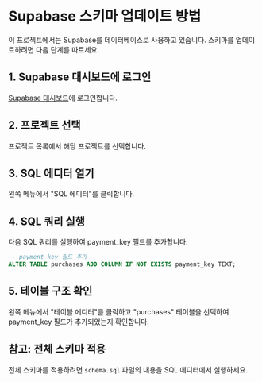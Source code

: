# Supabase 스키마 업데이트 방법

이 프로젝트에서는 Supabase를 데이터베이스로 사용하고 있습니다. 스키마를 업데이트하려면 다음 단계를 따르세요.

## 1. Supabase 대시보드에 로그인

[Supabase 대시보드](https://app.supabase.io)에 로그인합니다.

## 2. 프로젝트 선택

프로젝트 목록에서 해당 프로젝트를 선택합니다.

## 3. SQL 에디터 열기

왼쪽 메뉴에서 "SQL 에디터"를 클릭합니다.

## 4. SQL 쿼리 실행

다음 SQL 쿼리를 실행하여 payment_key 필드를 추가합니다:

```sql
-- payment_key 필드 추가
ALTER TABLE purchases ADD COLUMN IF NOT EXISTS payment_key TEXT;
```

## 5. 테이블 구조 확인

왼쪽 메뉴에서 "테이블 에디터"를 클릭하고 "purchases" 테이블을 선택하여 payment_key 필드가 추가되었는지 확인합니다.

## 참고: 전체 스키마 적용

전체 스키마를 적용하려면 `schema.sql` 파일의 내용을 SQL 에디터에서 실행하세요. 